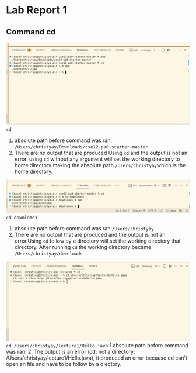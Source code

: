 # Lab Report 1
## Command cd
![Image](cd1.jpg)
`cd`
1. absolute path before command was ran: `/Users/christyay/Downloads/cse12-pa0-starter-master`
2. There are no output that are produced Using `cd` and the output is not an error. using `cd` without any argument will set the working directory to home directory making the absolute path `/Users/christyay`which is the home directory.
  

![Image](cd2.jpg)
`cd downloads`
1. absolute path before command was ran:`/Users/christyay`
2. There are no output that are produced and the output is not an error.Using `cd` follow by a directory will set the working directory that directory. After running `cd` the working directory became `/Users/christyay/downloads`
   

![Image](cd3.jpg) 
`cd /Users/christyay/lecture1/Hello.java`
1.absolute path before command was ran:
2. The output is an error (cd: not a directory: /Users/christyay/lecture1/Hello.java), it produced an error because cd can't open an file and have to be follow by a diectory.
   

